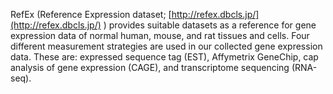 RefEx (Reference Expression dataset; [http://refex.dbcls.jp/](http://refex.dbcls.jp/) ) provides suitable datasets as a reference for gene expression data of normal human, mouse, and rat tissues and cells. Four different measurement strategies are used in our collected gene expression data. These are: expressed sequence tag (EST), Affymetrix GeneChip, cap analysis of gene expression (CAGE), and transcriptome sequencing (RNA-seq).

